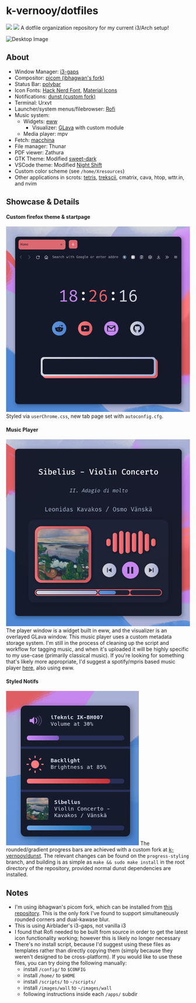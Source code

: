# k-vernooy/dotfiles
<img src=https://forthebadge.com/images/badges/works-on-my-machine.svg height=30px> <img src=https://forthebadge.com/images/badges/powered-by-black-magic.svg height=30px>
A dotfile organization repository for my current i3/Arch setup!

![Desktop Image](images/scrots/current/rice.png)

## About

- Window Manager: [i3-gaps](https://github.com/Airblader/i3)
- Compositor: [picom (ibhagwan's fork)](https://github.com/ibhagwan/picom)
- Status Bar: [polybar](https://github.com/polybar/polybar)
- Icon Fonts: [Hack Nerd Font](https://github.com/ryanoasis/nerd-fonts), [Material Icons](https://developers.google.com/fonts/docs/material_icons)
- Notifications: [dunst (custom fork)](https://github.com/k-vernooy/dunst)
- Terminal: Urxvt
- Launcher/system menus/filebrowser: [Rofi](https://github.com/Davatorium/rofi)
- Music system:
    - Widgets: [eww](https://github.com/elkowar/eww)
        - Visualizer: [GLava](https://github.com/jarcode-foss/glava) with custom module
    - Media player: mpv
- Fetch: [macchina](https://github.com/Macchina-CLI/macchina)
- File manager: Thunar
- PDF viewer: Zathura
- GTK Theme: Modified [sweet-dark](https://www.gnome-look.org/p/1253385/)
- VSCode theme: Modified [Night Shift](https://marketplace.visualstudio.com/items?itemName=jean.desaturated)
- Custom color scheme (see `/home/Xresources`)
- Other applications in scrots: [tetris](https://github.com/k-vernooy/tetris), [trekscii](https://github.com/k-vernooy/trekscii), cmatrix, cava, htop, wttr.in, and nvim

## Showcase & Details

#### Custom firefox theme & startpage
![Firefox theme](images/scrots/current/fox.png)
Styled via `userChrome.css`, new tab page set with `autoconfig.cfg`.

#### Music Player
![Music player](images/scrots/current/music.png)
The player window is a widget built in eww, and the visualizer is an overlayed GLava window. This music player uses a custom metadata storage system. I'm still in the process of cleaning up the script and workflow for tagging music, and when it's uploaded it will be highly specific to my use-case (primarily classical music). If you're looking for something that's likely more appropriate, I'd suggest a spotify/mpris based music player [here](https://github.com/Syndrizzle/hotfiles#an-eww-based-music-player-popup-to-control-your-music-get-synced-lyrics-and-even-a-visualizer), also using eww.

#### Styled Notifs
![Notifications](images/scrots/current/dunst.png)
The rounded/gradient progress bars are achieved with a custom fork at [k-vernooy/dunst](https://github.com/k-vernooy/dunst). The relevant changes can be found on the `progress-styling` branch, and building is as simple as `make && sudo make install` in the root directory of the repository, provided normal dunst dependencies are installed.


## Notes
- I'm using ibhagwan's picom fork, which can be installed from [this repository](https://github.com/ibhagwan/picom). This is the only fork I've found to support simultaneously rounded corners and dual-kawase blur.
- This is using Airblader's i3-gaps, not vanilla i3
- I found that Rofi needed to be built from source in order to get the latest icon functionality working; however this is likely no longer necessary
- There's no install script, because I'd suggest using these files as templates rather than directly copying them (simply because they weren't designed to be cross-platform). If you would like to use these files, you can try doing the following manually:
    - install `/config/` to `$CONFIG`
    - install `/home/` to `$HOME`
    - install `/scripts/` to `~/scripts/`
    - install `/images/wall` to `~/images/wall`
    - following instructions inside each `/apps/` subdir